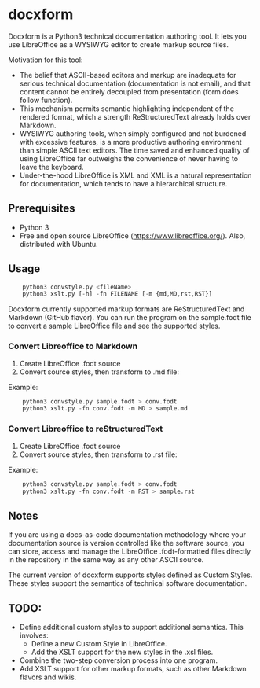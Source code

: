 # docxform

Docxform is a Python3 technical documentation authoring tool. It lets you use LibreOffice as a WYSIWYG editor to create markup source files.

Motivation for this tool:

- The belief that ASCII-based editors and markup are inadequate for serious technical documentation (documentation is not email), and that content cannot be entirely decoupled from presentation (form does follow function).
- This mechanism permits semantic highlighting independent of the rendered format, which a strength ReStructuredText already holds over Markdown.
- WYSIWYG authoring tools, when simply configured and not burdened with excessive features, is a more productive authoring environment than simple ASCII text editors. The time saved and enhanced quality of using LibreOffice far outweighs the convenience of never having to leave the keyboard.
- Under-the-hood LibreOffice is XML and XML is a natural representation for documentation, which tends to have a hierarchical structure.

## Prerequisites

- Python 3
- Free and open source LibreOffice (https://www.libreoffice.org/). Also, distributed with Ubuntu.

## Usage

``` python
    python3 convstyle.py <fileName>
    python3 xslt.py [-h] -fn FILENAME [-m {md,MD,rst,RST}]
```

Docxform currently supported markup formats are ReStructuredText and Markdown (GitHub flavor). You can run the program on the sample.fodt file to convert a sample LibreOffice file and see the supported styles.

### Convert Libreoffice to Markdown

1. Create LibreOffice .fodt source
2. Convert source styles, then transform to .md file:

Example:

``` python
    python3 convstyle.py sample.fodt > conv.fodt
    python3 xslt.py -fn conv.fodt -m MD > sample.md
```

### Convert Libreoffice to reStructuredText

1. Create LibreOffice .fodt source
2. Convert source styles, then transform to .rst file:

Example:

``` python
    python3 convstyle.py sample.fodt > conv.fodt
    python3 xslt.py -fn conv.fodt -m RST > sample.rst
```

## Notes

If you are using a docs-as-code documentation methodology where your documentation source is version controlled like the software source, you can store, access and manage the LibreOffice .fodt-formatted files directly in the repository in the same way as any other ASCII source.

The current version of docxform supports styles defined as Custom Styles. These styles support the semantics of technical software documentation.

## TODO:

- Define additional custom styles to support additional semantics. This involves:
    - Define a new Custom Style in LibreOffice.
    - Add the XSLT support for the new styles in the .xsl files.
- Combine the two-step conversion process into one program.
- Add XSLT support for other markup formats, such as other Markdown flavors and wikis.
